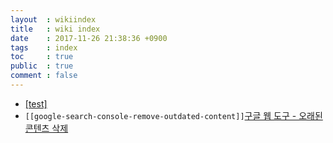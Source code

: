 ```yaml
---
layout  : wikiindex
title   : wiki index
date    : 2017-11-26 21:38:36 +0900
tags    : index
toc     : true
public  : true
comment : false
---
```


* [[test]](../test)
* `[[google-search-console-remove-outdated-content]]`[구글 웹 도구 - 오래된 콘텐츠 삭제](../google-search-console-remove-outdated-content)
